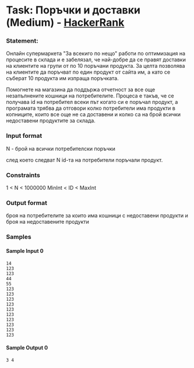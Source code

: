 # Task: Поръчки и доставки (Medium) - [HackerRank](<https://www.hackerrank.com/contests/sda-test-5/challenges/1-140/problem>)


### Statement:

Онлайн супермаркета "За всекиго по нещо" работи по оптимизация на процесите в склада и е забелязал, че най-добре да се правят доставки на клиентите на групи от по 10 поръчани продукта. За целта позволява на клиентите да поръчват по един продукт от сайта им, а като се съберат 10 продукта им изпраща поръчката.

Помогнете на магазина да поддържа отчетност за все още незапълнените кошници на потребителите. Процеса е такъв, че се получава id на потребител всеки път когато си е поръчал продукт, а програмата трябва да отговори колко потребители има продукти в копниците, които все още не са доставени и колко са на брой всички недоставени продуктите за склада.


### Input format

N - брой на всички потребителски поръчки 

след което следват N id-та на потребители поръчали продукт.


### Constraints

1 &lt; N &lt; 1000000
MinInt &lt; ID &lt; MaxInt

### Output format

броя на потребителите за които има кошници с недоставени продукти и броя на недоставените продукти


### Samples


#### Sample Input 0
```
14
123
123
44
55
123
123
123
123
123
123
123
123
123
123
```

#### Sample Output 0
```
3 4
```
